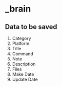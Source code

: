 # \_brain

## Data to be saved

1. Category
2. Platform
3. Title
4. Command
5. Note
6. Description
7. Files
8. Make Date
9. Update Date
